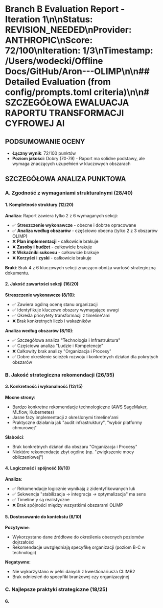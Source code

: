 # Branch B Evaluation Report - Iteration 1\n\n**Status**: REVISION_NEEDED\n**Provider**: ANTHROPIC\n**Score**: 72/100\n**Iteration**: 1/3\n**Timestamp**: /Users/wodecki/Offline Docs/GitHub/Aron---OLIMP\n\n## Detailed Evaluation (from config/prompts.toml criteria)\n\n# SZCZEGÓŁOWA EWALUACJA RAPORTU TRANSFORMACJI CYFROWEJ AI

## PODSUMOWANIE OCENY
- **Łączny wynik**: 72/100 punktów
- **Poziom jakości**: Dobry (70-79) - Raport ma solidne podstawy, ale wymaga znaczących uzupełnień w kluczowych obszarach

## SZCZEGÓŁOWA ANALIZA PUNKTOWA

### A. Zgodność z wymaganiami strukturalnymi (28/40)

#### 1. Kompletność struktury (12/20)
**Analiza**: Raport zawiera tylko 2 z 6 wymaganych sekcji:
- ✅ **Streszczenie wykonawcze** - obecne i dobrze opracowane
- ✅ **Analiza według obszarów** - częściowo obecna (tylko 2 z 3 obszarów OLIMP)
- ❌ **Plan implementacji** - całkowicie brakuje
- ❌ **Zasoby i budżet** - całkowicie brakuje  
- ❌ **Wskaźniki sukcesu** - całkowicie brakuje
- ❌ **Korzyści i zyski** - całkowicie brakuje

**Braki**: Brak 4 z 6 kluczowych sekcji znacząco obniża wartość strategiczną dokumentu.

#### 2. Jakość zawartości sekcji (16/20)
**Streszczenie wykonawcze (8/10)**:
- ✅ Zawiera ogólną ocenę stanu organizacji
- ✅ Identyfikuje kluczowe obszary wymagające uwagi
- ✅ Określa priorytety transformacji z timeline'ami
- ❌ Brak konkretnych liczb i wskaźników

**Analiza według obszarów (8/10)**:
- ✅ Szczegółowa analiza "Technologia i Infrastruktura"
- ✅ Częściowa analiza "Ludzie i Kompetencje" 
- ❌ Całkowity brak analizy "Organizacja i Procesy"
- ✅ Dobre określenie ścieżek rozwoju i konkretnych działań dla pokrytych obszarów

### B. Jakość strategiczna rekomendacji (26/35)

#### 3. Konkretność i wykonalność (12/15)
**Mocne strony**:
- Bardzo konkretne rekomendacje technologiczne (AWS SageMaker, MLflow, Kubernetes)
- Jasne fazy implementacji z określonymi timeline'ami
- Praktyczne działania jak "audit infrastruktury", "wybór platformy chmurowej"

**Słabości**:
- Brak konkretnych działań dla obszaru "Organizacja i Procesy"
- Niektóre rekomendacje zbyt ogólne (np. "zwiększenie mocy obliczeniowej")

#### 4. Logiczność i spójność (8/10)
**Analiza**:
- ✅ Rekomendacje logicznie wynikają z zidentyfikowanych luk
- ✅ Sekwencja "stabilizacja → integracja → optymalizacja" ma sens
- ✅ Timeline'y są realistyczne
- ❌ Brak spójności między wszystkimi obszarami OLIMP

#### 5. Dostosowanie do kontekstu (6/10)
**Pozytywne**:
- Wykorzystano dane źródłowe do określenia obecnych poziomów dojrzałości
- Rekomendacje uwzględniają specyfikę organizacji (poziom B-C w technologii)

**Negatywne**:
- Nie wykorzystano w pełni danych z kwestionariusza CLIMB2
- Brak odniesień do specyfiki branżowej czy organizacyjnej

### C. Najlepsze praktyki strategiczne (18/25)

#### 6.